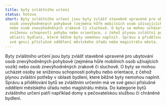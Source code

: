 ```yaml
---
title: byty zvláštního určení
status: hotovo
short: Byty zvláštního určení jsou byty zvlášť stavebně upravené pro ubytování
  osob znevýhodněných pohybově (zejména hůře mobilních osob užívajících vozík)
  nebo osob znevýhodněných zrakově či sluchově. O byty se mohou ucházet osoby se
  sníženou schopností pohybu nebo orientace, z čehož plynou zvláštní potřeby v
  oblasti bydlení, které běžné byty nemohou naplnit. Správu a přidělování má ve
  své gesci příslušné oddělení městského úřadu nebo magistrátu města.
---
```

Byty zvláštního určení jsou byty zvlášť stavebně upravené pro ubytování osob znevýhodněných pohybově (zejména hůře mobilních osob užívajících vozík) nebo osob znevýhodněných zrakově či sluchově. O byty se mohou ucházet osoby se sníženou schopností pohybu nebo orientace, z čehož plynou zvláštní potřeby v oblasti bydlení, které běžné byty nemohou naplnit. Správu a přidělování bytů se zvláštním určením má ve své gesci příslušné oddělení městského úřadu nebo magistrátu města. Do kategorie bytů zvláštního určení patří například domy s pečovatelskou službou či chráněné bydlení.